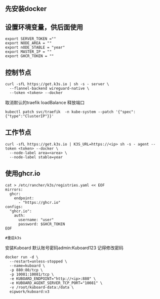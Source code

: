 ## 先安装docker

## 设置环境变量，供后面使用
```shell
export SERVER_TOKEN =""
export NODE_AREA = ""
export nODE_STABLE = "year"
export MASTER_IP = ""
export GHCR_TOKEN = ""
```

## 控制节点

```shell
curl -sfL https://get.k3s.io | sh -s - server \
  --flannel-backend wireguard-native \
  --token <token> --docker

```

取消默认的traefik loadBalance 释放端口

```shell
kubectl patch svc/traefik  -n kube-system --patch '{"spec":{"type":"ClusterIP"}}'
```



## 工作节点

```shell
curl -sfL https://get.k3s.io | K3S_URL=https://<ip> sh -s - agent --token <token> --docker \
  --node-label area=<area> \
  --node-label stable=year
```
## 使用ghcr.io
```shell
cat > /etc/rancher/k3s/registries.yaml << EOF
mirrors:
  ghcr:
    endpoint:
      - "https://ghcr.io"
configs:
  "ghcr.io":
    auth:
      username: "user"
      password: $GHCR_TOKEN
EOF

#重启k3s
```


安装Kuboard
默认账号密码admin:Kuboard123 
记得修改密码

```shell
docker run -d \
  --restart=unless-stopped \
  --name=kuboard \
  -p 880:80/tcp \
  -p 10081:10081/tcp \
  -e KUBOARD_ENDPOINT="http://<ip>:880" \
  -e KUBOARD_AGENT_SERVER_TCP_PORT="10081" \
  -v /root/kuboard-data:/data \
  eipwork/kuboard:v3
```
